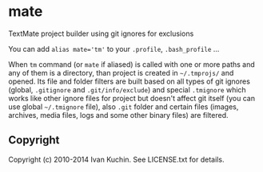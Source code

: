 # mate

TextMate project builder using git ignores for exclusions

You can add `alias mate='tm'` to your `.profile`, `.bash_profile` …

When `tm` command (or `mate` if aliased) is called with one or more paths and any of them is a directory, than project is created in `~/.tmprojs/` and opened. Its file and folder filters are built based on all types of git ignores (global, `.gitignore` and `.git/info/exclude`) and special `.tmignore` which works like other ignore files for project but doesn't affect git itself (you can use global `~/.tmignore` file), also `.git` folder and certain files (images, archives, media files, logs and some other binary files) are filtered.

## Copyright

Copyright (c) 2010-2014 Ivan Kuchin. See LICENSE.txt for details.
